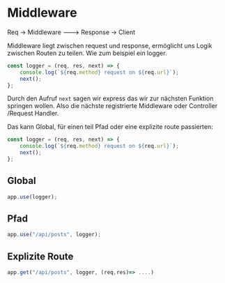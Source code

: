 # Middleware

Req -> Middleware ---> Response -> Client

Middleware liegt zwischen request und response, ermöglicht uns Logik zwischen Routen zu teilen.
Wie zum beispiel ein logger.

```js
const logger = (req, res, next) => {
	console.log(`${req.method} request on ${req.url}`);
	next();
};
```

Durch den Aufruf `next` sagen wir express das wir zur nächsten Funktion springen wollen. Also die nächste registrierte Middleware oder Controller /Request Handler.

Das kann Global, für einen teil Pfad oder eine explizite route passierten:

```js
const logger = (req, res, next) => {
	console.log(`${req.method} request on ${req.url}`);
	next();
};
```

## Global

```js
app.use(logger);
```

## Pfad

```js
app.use("/api/posts", logger);
```

## Explizite Route

```js
app.get("/api/posts", logger, (req,res)=> ....)
```
